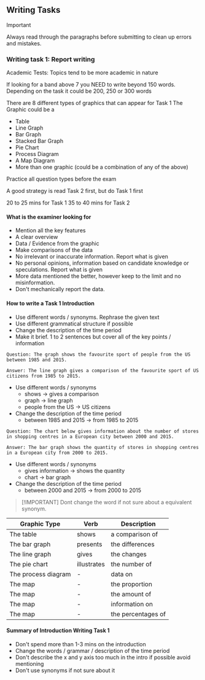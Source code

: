 ## Writing Tasks
>[!IMPORTANT]
>Always read through the paragraphs before submitting to clean up errors and mistakes.



### Writing task 1: Report writing

Academic Tests: Topics tend to be more academic in nature

If looking for a band above 7 you NEED to write beyond 150 words.
Depending on the task it could be 200, 250 or 300 words

There are 8 different types of graphics that can appear for Task 1
The Graphic could be a
- Table
- Line Graph
- Bar Graph
- Stacked Bar Graph
- Pie Chart
- Process Diagram
- A Map Diagram
- More than one graphic (could be a combination of any of the above)

Practice all question types before the exam


A good strategy is read Task 2 first, but do Task 1 first

20 to 25 mins for Task 1
35 to 40 mins for Task 2

#### What is the examiner looking for
- Mention all the key features
- A clear overview
- Data / Evidence from the graphic
- Make comparisons of the data
- No irrelevant or inaccurate information. Report what is given
- No personal opinions, information based on candidate knowledge or speculations. Report what is given
- More data mentioned the better, however keep to the limit and no misinformation.
- Don't mechanically report the data.

#### How to write a Task 1 Introduction
- Use different words / synonyms. Rephrase the given text
- Use different grammatical structure if possible
- Change the description of the time period
- Make it brief. 1 to 2 sentences but cover all of the key points / information

```
Question: The graph shows the favourite sport of people from the US between 1985 and 2015.

Answer: The line graph gives a comparison of the favourite sport of US citizens from 1985 to 2015.
```
- Use different words / synonyms
  - shows -> gives a comparison 
  - graph -> line graph
  - people from the US -> US citizens
- Change the description of the time period
  - between 1985 and 2015 -> from 1985 to 2015

```
Question: The chart below gives information about the number of stores in shopping centres in a European city between 2000 and 2015.

Answer: The bar graph shows the quantity of stores in shopping centres in a European city from 2000 to 2015.
```

- Use different words / synonyms
  - gives information -> shows the quantity  
  - chart -> bar graph
- Change the description of the time period
  - between 2000 and 2015 -> from 2000 to 2015

>[!IMPORTANT] Dont change the word if not sure about a equivalent synonym.


| Graphic Type | Verb | Description |
|---|---|---|
| The table | shows | a comparison of |
| The bar graph | presents | the differences |
| The line graph | gives | the changes |
| The pie chart | illustrates | the number of |
| The process diagram | - | data on |
| The map | - | the proportion |
| The map | - | the amount of |
| The map | - | information on |
| The map | - | the percentages of |


#### Summary of Introduction Writing Task 1
- Don't spend more than 1-3 mins on the introduction
- Change the words / grammar / description of the time period
- Don't describe the x and y axis too much in the intro if possible avoid mentioning
- Don't use synonyms if not sure about it
